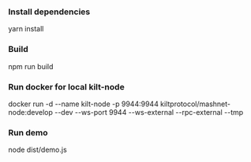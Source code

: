 

### Install dependencies
yarn install

### Build
npm run build


### Run docker for local kilt-node
docker run -d --name kilt-node -p 9944:9944 kiltprotocol/mashnet-node:develop --dev --ws-port 9944 --ws-external --rpc-external --tmp

### Run demo
node dist/demo.js

